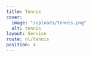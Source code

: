 ```yaml
---
title: Tennis
cover:
  image: "/uploads/tennis.png"
  alt: tennis
layout: Service
route: nl/tennis
position: 4
---
```



